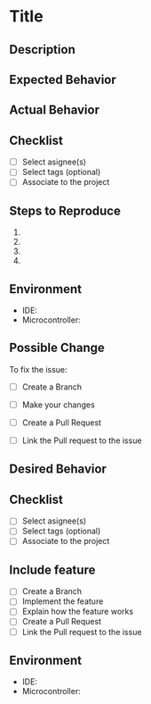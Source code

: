 # Title 
<!--- Choose a title depending on the issue. -->
<!--- Include: BC for Bug Fix or Change, NF for New Feature, TE for TESTING. -->

## Description
<!--- Please write a detailed summary about the issue and root cause. -->



<!--- IF issue is a BUG FIX you can use the following sections -->

## Expected Behavior
<!--- Explain what should happen -->

## Actual Behavior
<!--- Explain what happens instead -->

## Checklist
- [ ] Select asignee(s)
- [ ] Select tags (optional)
- [ ] Associate to the project

## Steps to Reproduce <Delete these if not applicable>
<!--- Provide a link to a live example, or an unambiguous set of steps to -->
<!--- reproduce this bug or change. Include code to reproduce, if relevant -->
1.
2.
3.
4.

## Environment <Delete these if not applicable>
<!--- Include as many relevant details about the environment you experienced the bug in -->
* IDE:
* Microcontroller:

## Possible Change
<!--- Suggest a fix or reason for the bug (optional) -->

To fix the issue:
- [ ] Create a Branch
- [ ] Make your changes
- [ ] Create a Pull Request 
- [ ] Link the Pull request to the issue




<!--- IF issue is a NEW FEATURE you can use the following sections -->
## Desired Behavior
<!--- Explain what will happen -->

## Checklist
- [ ] Select asignee(s)
- [ ] Select tags (optional)
- [ ] Associate to the project

## Include feature
- [ ] Create a Branch
- [ ] Implement the feature
- [ ] Explain how the feature works
- [ ] Create a Pull Request 
- [ ] Link the Pull request to the issue

## Environment
<!--- Include as many relevant details about the environment you develop the feature in -->
* IDE:
* Microcontroller:




<!--- IF issue is a TEST you can use the following sections -->

